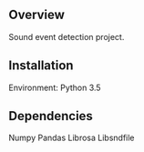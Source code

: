 ## Overview

Sound event detection project.

## Installation

Environment: Python 3.5

## Dependencies
Numpy
Pandas
Librosa
Libsndfile